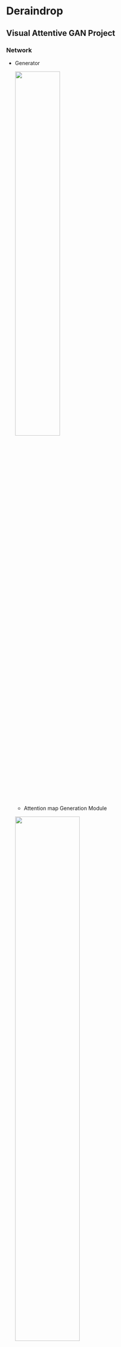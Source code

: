 # Deraindrop

## Visual Attentive GAN Project
### Network
- Generator

  <img src="https://user-images.githubusercontent.com/74402562/118164824-7eab1980-b45e-11eb-9b0e-beab280f1db1.png" width="50%" height="50%"></img>

  * Attention map Generation Module    

  <img src="https://user-images.githubusercontent.com/74402562/118346899-ef932400-b579-11eb-9f74-18b63db2ff3d.png" width="60%" height="60%"></img>

  * Autoencoder - Raindrop Free Generation Module     

  <img src="https://user-images.githubusercontent.com/74402562/118352291-9e942780-b59b-11eb-85ce-ed0ce45f5511.png" width="80%" height="80%"></img>

    <img src="https://user-images.githubusercontent.com/74402562/118352288-9d62fa80-b59b-11eb-8dbe-3c145074c484.png" width="50%" height="50%"></img>
    <img src="https://user-images.githubusercontent.com/74402562/118352290-9e942780-b59b-11eb-85a6-e55ab8c52ad9.png" width="50%" height="50%"></img>
  
- Discriminator

<img src="https://user-images.githubusercontent.com/74402562/118346902-f6219b80-b579-11eb-8f22-47f8ef25d255.png" width="80%" height="80%"></img>

------------------------------------
### Result
- PSNR : 31.73  , SSIM : 0.9591    
<img src="https://user-images.githubusercontent.com/74402562/118083626-3a862d80-b3fa-11eb-9edc-97ad098b5daf.png" width="60%" height="60%"></img>

- PSNR : 35.74  , SSIM : 0.9864   
<img src="https://user-images.githubusercontent.com/74402562/118083630-3b1ec400-b3fa-11eb-817e-2e262512798d.png" width="60%" height="60%"></img>

- PSNR : 33.18  , SSIM : 0.9691   
<img src="https://user-images.githubusercontent.com/74402562/118083632-3bb75a80-b3fa-11eb-9814-592c9abd8e61.png" width="60%" height="60%"></img>

- PSNR : 32.65  , SSIM : 0.9624   
<img src="https://user-images.githubusercontent.com/74402562/118083635-3c4ff100-b3fa-11eb-8283-e9a5f34c2f40.png" width="60%" height="60%"></img>

- PSNR : 32.32  , SSIM : 0.9783   
<img src="https://user-images.githubusercontent.com/74402562/118083634-3c4ff100-b3fa-11eb-86c2-b63ee41fc6fb.png" width="60%" height="60%"></img>

- PSNR : 34.48  , SSIM : 0.9788   
<img src="https://user-images.githubusercontent.com/74402562/118083638-3ce88780-b3fa-11eb-87e1-d523e400408d.png" width="60%" height="60%"></img>

- PSNR : 32.14  , SSIM : 0.9810   
<img src="https://user-images.githubusercontent.com/74402562/118083641-3d811e00-b3fa-11eb-98cc-f86e0e195ded.png" width="60%" height="60%"></img>

- PSNR : 32.15  , SSIM : 0.9750   
<img src="https://user-images.githubusercontent.com/74402562/118083640-3ce88780-b3fa-11eb-9c96-c4389f96e53d.png" width="60%" height="60%"></img>

---------------------------
### Result of Object Detection
<img src="https://user-images.githubusercontent.com/74402562/117578056-7e8ddf80-b127-11eb-9cb4-a5bca46e6b91.png" width="450px" height="180px"></img>

<img src="https://user-images.githubusercontent.com/74402562/117578057-80f03980-b127-11eb-8fca-39e23c05ed17.png" width="450px" height="180px"></img>

<img src="https://user-images.githubusercontent.com/74402562/117578060-83529380-b127-11eb-9049-0fc7e03f0a3b.png" width="450px" height="300px"></img>
<img src="https://user-images.githubusercontent.com/74402562/117578065-864d8400-b127-11eb-993c-be0e9fe84fb0.png" width="450px" height="300px"></img>

-----------------------------
### References

- LSGAN : https://arxiv.org/pdf/1611.04076.pdf
- SRGAN : https://arxiv.org/pdf/1609.04802.pdf
- RCAN(Image Super-Resolution Using Very Deep Residual Channel Attention Networks) : https://arxiv.org/pdf/1807.02758.pdf
- pix2pix : https://arxiv.org/pdf/1611.07004.pdf
- Neural style transfer : https://arxiv.org/pdf/1508.06576v2.pdf
- Loss Functions for Image Restoration with Neural Networks : https://arxiv.org/pdf/1511.08861.pdf
